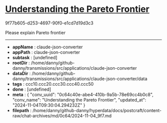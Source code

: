 # [Understanding the Pareto Frontier](https://claude.ai/chat/0c64c40e-abe4-410b-9a5b-78e69cc4b0c8)

9f77b605-d253-4697-90f0-e1cd7d19d3c3

Please explain Pareto frontier

---

* **appName** : claude-json-converter
* **appPath** : claude-json-converter
* **subtask** : [undefined]
* **rootDir** : /home/danny/github-danny/transmissions/src/applications/claude-json-converter
* **dataDir** : /home/danny/github-danny/transmissions/src/applications/claude-json-converter/data
* **tags** : ccc10.ccc20.ccc30.ccc40.ccc50
* **done** : [undefined]
* **meta** : {
  "conv_uuid": "0c64c40e-abe4-410b-9a5b-78e69cc4b0c8",
  "conv_name": "Understanding the Pareto Frontier",
  "updated_at": "2024-11-04T09:30:04.294232Z"
}
* **filepath** : /home/danny/github-danny/hyperdata/docs/postcraft/content-raw/chat-archives/md/0c64/2024-11-04_9f7.md